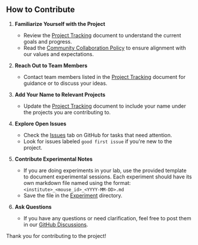 ## How to Contribute

1. **Familiarize Yourself with the Project**  
   - Review the [Project Tracking](project-tracking.md) document to understand the current goals and progress.
   - Read the [Community Collaboration Policy](collaboration-policy/) to ensure alignment with our values and expectations.

2. **Reach Out to Team Members**  
   - Contact team members listed in the [Project Tracking](project-tracking.md) document for guidance or to discuss your ideas.

3. **Add Your Name to Relevant Projects**  
   - Update the [Project Tracking](project-tracking.md) document to include your name under the projects you are contributing to.

4. **Explore Open Issues**  
   - Check the [Issues](https://github.com/AllenNeuralDynamics/openscope-community-predictive-processing/issues) tab on GitHub for tasks that need attention.
   - Look for issues labeled `good first issue` if you're new to the project.

5. **Contribute Experimental Notes**  
   - If you are doing experiments in your lab, use the provided template to document experimental sessions. Each experiment should have its own markdown file named using the format:  
     `<institute>_<mouse_id>_<YYYY-MM-DD>.md`
   - Save the file in the [Experiment](`https://github.com/AllenNeuralDynamics/openscope-community-predictive-processing/tree/main/docs/experiments/`) directory.

6. **Ask Questions**  
   - If you have any questions or need clarification, feel free to post them in our [GitHub Discussions](https://github.com/AllenNeuralDynamics/openscope-community-predictive-processing/discussions/21).

Thank you for contributing to the project!